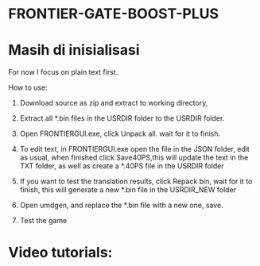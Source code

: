 # FRONTIER-GATE-BOOST-PLUS
# Masih di inisialisasi
For now I focus on plain text first.

How to use:
 
1. Download source as zip and extract to working directory,
 
2. Extract all *.bin files in the USRDIR folder to the USRDIR folder.

3. Open FRONTIERGUI.exe, click Unpack all.  wait for it to finish.

4. To edit text, in FRONTIERGUI.exe open the file in the JSON folder, edit as usual, when finished click Save40PS,this will update the text in the TXT folder, as well as create a *.40PS file in the USRDIR folder

5. If you want to test the translation results, click Repack bin, wait for it to finish, this will generate a new *.bin file in the USRDIR_NEW folder

6. Open umdgen, and replace the *.bin file with a new one, save.

7. Test the game

# Video tutorials: